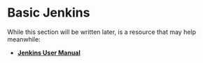 
# Basic Jenkins

While this section will be written later, is a resource that may help meanwhile:
 * [**Jenkins User Manual**](https://bitbucket.org/ibmi/opensource/src/master/docs/yum/README.md)
